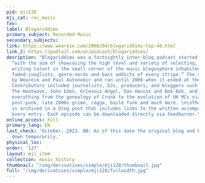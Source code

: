 ```yaml
---
pid: mji128
mji_cat: rec_music
fav: 
label: Blogariddims
primary_subject: Recorded Music
secondary_subjects: 
link: https://www.weareie.com/2008/04/blogariddims-top-40.html
link_2: https://podtail.com/en/podcast/blogariddims/
desription: "Blogariddims was a fortnightly inter-blog podcast started in June 2006,
  “with the aim of showcasing the high level and variety of selecting, mixing and
  writing talent in the small corner of the music blogosphere inhabited by nuumskulls,
  faded-junglists, genre-nerds and bass addicts of every stripe.” The series was “overseen”
  by Weareie and Paul Autonomic and ran until 2008 when it ended at the 50th episode.
  Contributors included journalists, DJs, producers, and bloggers such as Wayne Marshall,
  The Heatwave, John Eden, Grievous Angel, Dan Hancox and Bok Bok, and Zhao covering
  everything from the genealogy of Crunk to the evolution of UK MCs via Norwegian
  post-punk, late 2000s grime, ragga, baile funk and much more. \n\nThe entire series
  is archived in a blog post that includes links to the written accompaniment for
  every entry. Each episode can be downloaded directly via Feedburner."
online_access: Full
primary_lang: EN
last_check: 'October, 2023. NB: As of this date the original blog and RSS feed is
  down temporarily.'
physical_loc: 
order: '127'
layout: mji_item
collection: music_history
thumbnail: "/img/derivatives/simple/mji128/thumbnail.jpg"
full: "/img/derivatives/simple/mji128/fullwidth.jpg"
---
```

